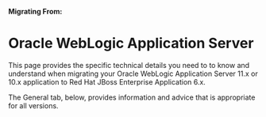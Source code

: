 **Migrating From:**

Oracle WebLogic Application Server
==================================

This page provides the specific technical details you need to to know and understand when migrating your Oracle WebLogic Application Server 11.x or 10.x application to Red Hat JBoss Enterprise Application 6.x.  

The General tab, below, provides information and advice that is appropriate for all versions.

